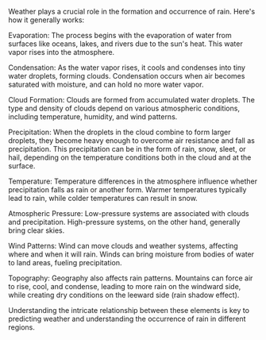 Weather plays a crucial role in the formation and occurrence of rain. Here's how it generally works:

Evaporation: The process begins with the evaporation of water from surfaces like oceans, lakes, and rivers due to the sun's heat. This water vapor rises into the atmosphere.

Condensation: As the water vapor rises, it cools and condenses into tiny water droplets, forming clouds. Condensation occurs when air becomes saturated with moisture, and can hold no more water vapor.

Cloud Formation: Clouds are formed from accumulated water droplets. The type and density of clouds depend on various atmospheric conditions, including temperature, humidity, and wind patterns.

Precipitation: When the droplets in the cloud combine to form larger droplets, they become heavy enough to overcome air resistance and fall as precipitation. This precipitation can be in the form of rain, snow, sleet, or hail, depending on the temperature conditions both in the cloud and at the surface.

Temperature: Temperature differences in the atmosphere influence whether precipitation falls as rain or another form. Warmer temperatures typically lead to rain, while colder temperatures can result in snow.

Atmospheric Pressure: Low-pressure systems are associated with clouds and precipitation. High-pressure systems, on the other hand, generally bring clear skies.

Wind Patterns: Wind can move clouds and weather systems, affecting where and when it will rain. Winds can bring moisture from bodies of water to land areas, fueling precipitation.

Topography: Geography also affects rain patterns. Mountains can force air to rise, cool, and condense, leading to more rain on the windward side, while creating dry conditions on the leeward side (rain shadow effect).

Understanding the intricate relationship between these elements is key to predicting weather and understanding the occurrence of rain in different regions.

